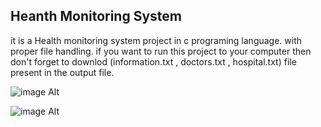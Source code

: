 ## **Heanth Monitoring System**
it is a Health monitoring system project in c programing language.
with proper file handling.
if you want to run this project to your computer then don't forget to downlod
(information.txt , doctors.txt , hospital.txt) file present in the output file.

![image Alt](https://github.com/user-attachments/assets/ed6d9429-9639-407c-9f1e-f61e23bce2c7)

![image Alt](https://github.com/user-attachments/assets/6de12a6e-6b36-4489-89a0-b086de0626bd)

